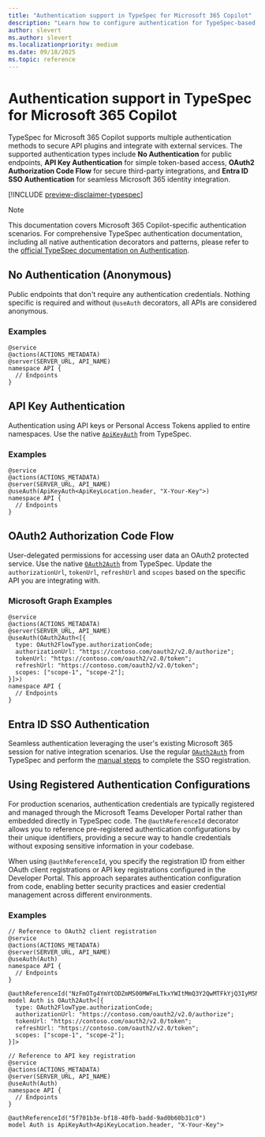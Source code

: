 ```yaml
---
title: "Authentication support in TypeSpec for Microsoft 365 Copilot"
description: "Learn how to configure authentication for TypeSpec-based solutions using OAuth2, Entra ID SSO, API keys, and anonymous access."
author: slevert
ms.author: slevert
ms.localizationpriority: medium
ms.date: 09/18/2025
ms.topic: reference
---
```


<!-- markdownlint-disable MD024 MD059 -->

# Authentication support in TypeSpec for Microsoft 365 Copilot

TypeSpec for Microsoft 365 Copilot supports multiple authentication methods to secure API plugins and integrate with external services. The supported authentication types include **No Authentication** for public endpoints, **API Key Authentication** for simple token-based access, **OAuth2 Authorization Code Flow** for secure third-party integrations, and **Entra ID SSO Authentication** for seamless Microsoft 365 identity integration.

[!INCLUDE [preview-disclaimer-typespec](includes/preview-disclaimer-typespec.md)]

> [!NOTE]
> This documentation covers Microsoft 365 Copilot-specific authentication scenarios. For comprehensive TypeSpec authentication documentation, including all native authentication decorators and patterns, please refer to the [official TypeSpec documentation on Authentication](https://typespec.io/docs/libraries/http/authentication).

## No Authentication (Anonymous)

Public endpoints that don't require any authentication credentials. Nothing specific is required and without `@useAuth` decorators, all APIs are considered anonymous.

### Examples

```typespec
@service
@actions(ACTIONS_METADATA)
@server(SERVER_URL, API_NAME)
namespace API {
  // Endpoints 
}
```

## API Key Authentication

Authentication using API keys or Personal Access Tokens applied to entire namespaces. Use the native [`ApiKeyAuth`](https://typespec.io/docs/libraries/http/authentication/#apikeyauthtlocation-extends-apikeylocation-tname-extends-string) from TypeSpec.

### Examples

```typespec
@service
@actions(ACTIONS_METADATA)
@server(SERVER_URL, API_NAME)
@useAuth(ApiKeyAuth<ApiKeyLocation.header, "X-Your-Key">)
namespace API {
  // Endpoints 
}
```

## OAuth2 Authorization Code Flow

User-delegated permissions for accessing user data an OAuth2 protected service. Use the native [`OAuth2Auth`](https://typespec.io/docs/libraries/http/authentication/#oauth2authtflows-extends-oauth2flow) from TypeSpec. Update the `authorizationUrl`, `tokenUrl`, `refreshUrl` and `scopes` based on the specific API you are integrating with.

### Microsoft Graph Examples

```typespec
@service
@actions(ACTIONS_METADATA)
@server(SERVER_URL, API_NAME)
@useAuth(OAuth2Auth<[{
  type: OAuth2FlowType.authorizationCode;
  authorizationUrl: "https://contoso.com/oauth2/v2.0/authorize";
  tokenUrl: "https://contoso.com/oauth2/v2.0/token";
  refreshUrl: "https://contoso.com/oauth2/v2.0/token";
  scopes: ["scope-1", "scope-2"];
}]>)
namespace API {
  // Endpoints 
}
```

## Entra ID SSO Authentication

Seamless authentication leveraging the user's existing Microsoft 365 session for native integration scenarios. Use the regular [`OAuth2Auth`](https://typespec.io/docs/libraries/http/authentication/#oauth2authtflows-extends-oauth2flow) from TypeSpec and perform the [manual steps](api-plugin-authentication.md#update-the-microsoft-entra-app-registration) to complete the SSO registration.

## Using Registered Authentication Configurations

For production scenarios, authentication credentials are typically registered and managed through the Microsoft Teams Developer Portal rather than embedded directly in TypeSpec code. The `@authReferenceId` decorator allows you to reference pre-registered authentication configurations by their unique identifiers, providing a secure way to handle credentials without exposing sensitive information in your codebase.

When using `@authReferenceId`, you specify the registration ID from either OAuth client registrations or API key registrations configured in the Developer Portal. This approach separates authentication configuration from code, enabling better security practices and easier credential management across different environments.

### Examples

```typespec
// Reference to OAuth2 client registration
@service
@actions(ACTIONS_METADATA)
@server(SERVER_URL, API_NAME)
@useAuth(Auth)
namespace API {
  // Endpoints 
}

@authReferenceId("NzFmOTg4YmYtODZmMS00MWFmLTkxYWItMmQ3Y2QwMTFkYjQ3IyM5NzQ5Njc3Yi04NDk2LTRlODYtOTdmZS1kNDUzODllZjUxYjM=")
model Auth is OAuth2Auth<[{
  type: OAuth2FlowType.authorizationCode;
  authorizationUrl: "https://contoso.com/oauth2/v2.0/authorize";
  tokenUrl: "https://contoso.com/oauth2/v2.0/token";
  refreshUrl: "https://contoso.com/oauth2/v2.0/token";
  scopes: ["scope-1", "scope-2"];
}]>

// Reference to API key registration  
@service
@actions(ACTIONS_METADATA)
@server(SERVER_URL, API_NAME)
@useAuth(Auth)
namespace API {
  // Endpoints 
}

@authReferenceId("5f701b3e-bf18-40fb-badd-9ad0b60b31c0")
model Auth is ApiKeyAuth<ApiKeyLocation.header, "X-Your-Key">
```
